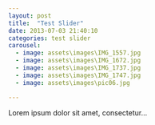 ```yaml
---
layout: post
title:  "Test Slider"
date: 2013-07-03 21:40:10
categories: test slider
carousel:
  - image: assets\images\IMG_1557.jpg
  - image: assets\images\IMG_1672.jpg
  - image: assets\images\IMG_1737.jpg
  - image: assets\images\IMG_1747.jpg
  - image: assets\images\pic06.jpg

---
```


Lorem ipsum dolor sit amet, consectetur...